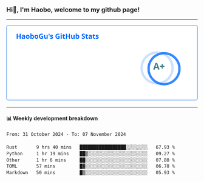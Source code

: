 <!--<h2 align="center"> Hi👋, I'm Haobo, welcome to my github page! </h2>-->
### Hi👋, I'm Haobo, welcome to my github page!
-------

<img href="https://github.com/HaoboGu" src="assets/stats.svg" alt="github stats" /> 

-------

#### 📊 **Weekly development breakdown**
<!--START_SECTION:waka-->

```txt
From: 31 October 2024 - To: 07 November 2024

Rust       9 hrs 40 mins   █████████████████░░░░░░░░   67.93 %
Python     1 hr 19 mins    ██▒░░░░░░░░░░░░░░░░░░░░░░   09.27 %
Other      1 hr 6 mins     ██░░░░░░░░░░░░░░░░░░░░░░░   07.80 %
TOML       57 mins         █▓░░░░░░░░░░░░░░░░░░░░░░░   06.78 %
Markdown   50 mins         █▒░░░░░░░░░░░░░░░░░░░░░░░   05.93 %
```

<!--END_SECTION:waka-->
<!--
backup url: https://github-readme-status-dusky-ten.vercel.app/api?username=HaoboGu&count_private=true&show_icons=true&theme=transparent&border_color=2f80ed
-->
<!--
**HaoboGu/HaoboGu** is a ✨ _special_ ✨ repository because its `README.md` (this file) appears on your GitHub profile.

Here are some ideas to get you started:

- 🔭 I’m currently working on AI-assisted programming tools
- 🌱 I’m currently learning ...
- 👯 I’m looking to collaborate on ...
- 🤔 I’m looking for help with ...
- 💬 Ask me about ...
- 📫 How to reach me: ...
- 😄 Pronouns: ...
- ⚡ Fun fact: ...
-->
